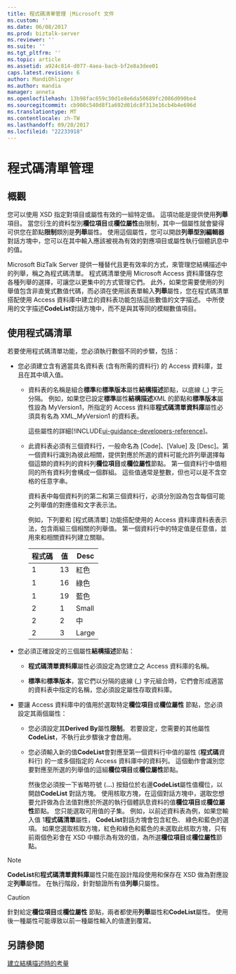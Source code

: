 ```yaml
---
title: 程式碼清單管理 |Microsoft 文件
ms.custom: ''
ms.date: 06/08/2017
ms.prod: biztalk-server
ms.reviewer: ''
ms.suite: ''
ms.tgt_pltfrm: ''
ms.topic: article
ms.assetid: a924c814-d077-4aea-bacb-bf2e8a3dee01
caps.latest.revision: 6
author: MandiOhlinger
ms.author: mandia
manager: anneta
ms.openlocfilehash: 13b98fac659c30d1e8e6da50689fc2086d090be4
ms.sourcegitcommit: cb908c540d8f1a692d01dc8f313e16cb4b4e696d
ms.translationtype: MT
ms.contentlocale: zh-TW
ms.lasthandoff: 09/20/2017
ms.locfileid: "22233918"
---
```

# <a name="code-list-management"></a>程式碼清單管理

## <a name="overview"></a>概觀
您可以使用 XSD 指定對項目或屬性有效的一組特定值。 這項功能是提供使用**列舉**項目。 當您衍生的資料型別**欄位項目**或**欄位屬性**由限制，其中一個屬性就會變得可供您在節點**限制**類別是**列舉**屬性。 使用這個屬性，您可以開啟**列舉型別編輯器**對話方塊中，您可以在其中輸入應該被視為有效的對應項目或屬性執行個體訊息中的值。  
  
 Microsoft BizTalk Server 提供一種替代且更有效率的方式，來管理您結構描述中的列舉，稱之為程式碼清單。 程式碼清單使用 Microsoft Access 資料庫儲存您各種列舉的選擇，可讓您以更集中的方式管理它們。 此外，如果您需要使用的列舉值包含非直覺式數值代碼，而必須在使用該表單輸入**列舉**屬性，您在程式碼清單搭配使用 Access 資料庫中建立的資料表功能包括這些數值的文字描述。 中所使用的文字描述**CodeList**對話方塊中，而不是與其等同的模糊數值項目。  

## <a name="use-the-code-list"></a>使用程式碼清單  
 若要使用程式碼清單功能，您必須執行數個不同的步驟，包括：  
  
-   您必須建立含有適當具名資料表 (含有所需的資料行) 的 Access 資料庫，並且在其中填入值。  
  
    -   資料表的名稱是組合**標準**和**標準版本**屬性**結構描述**節點，以底線 (_) 字元分隔。 例如，如果您已設定**標準**屬性**結構描述**XML 的節點和**標準版本**屬性設為 MyVersion1，所指定的 Access 資料庫**程式碼清單資料庫**屬性必須具有名為 XML_MyVersion1 的資料表。  
  
        這些屬性的詳細[!INCLUDE[ui-guidance-developers-reference](../includes/ui-guidance-developers-reference.md)]。

    -   此資料表必須有三個資料行，一般命名為 [Code]、[Value] 及 [Desc]。第一個資料行識別為彼此相關，提供對應於所選的資料可能允許列舉選擇每個這類的資料列的資料列**欄位項目**或**欄位屬性**節點。 第一個資料行中值相同的所有資料列會構成一個群組。 這些值通常是整數，但也可以是不含空格的任意字串。  
  
         資料表中每個資料列的第二和第三個資料行，必須分別設為包含每個可能之列舉值的對應值和文字表示法。  
  
         例如，下列要和 [程式碼清單] 功能搭配使用的 Access 資料庫資料表表示法，包含兩組三個相關的列舉值。 第一個資料行中的特定值是任意值，並用來和相關資料列建立關聯。  
  
        |程式碼|值|Desc|  
        |----------|-----------|----------|  
        |1|13|紅色|  
        |1|16|綠色|  
        |1|19|藍色|  
        |2|1|Small|  
        |2|2|中|  
        |2|3|Large|  
  
-   您必須正確設定的三個屬性**結構描述**節點：  
  
    -   **程式碼清單資料庫**屬性必須設定為您建立之 Access 資料庫的名稱。  
  
    -   **標準**和**標準版本**，當它們以分隔的底線 (_) 字元組合時，它們會形成適當的資料表中指定的名稱，您必須設定屬性存取資料庫。  
  
-   要讓 Access 資料庫中的值用於選取特定**欄位項目**或**欄位屬性** 節點，您必須設定其兩個屬性：  
  
    -   您必須設定其**Derived By**屬性**限制**。 若要設定，您需要的其他屬性**CodeList**，不執行此步驟後才會啟用。  
  
    -   您必須輸入新的值**CodeList**會對應至第一個資料行中值的屬性 (**程式碼**資料行) 的一或多個指定的 Access 資料庫中的資料列。 這個動作會識別您要對應至所選的列舉值的這組**欄位項目**或**欄位屬性**節點。  
  
         然後您必須按一下省略符號 (**...**) 按鈕位於右邊**CodeList**屬性值欄位，以開啟**CodeList**  對話方塊。 使用核取方塊，在這個對話方塊中，選取您想要允許做為合法值對應於所選的執行個體訊息資料的值**欄位項目**或**欄位屬性**節點。 您只能選取可用值的子集。 例如，以前述資料表為例，如果您輸入值 1**程式碼清單**屬性， **CodeList**對話方塊會包含紅色、 綠色和藍色的選項。 如果您選取核取方塊，紅色和綠色和藍色的未選取此核取方塊，只有前兩個色彩會在 XSD 中顯示為有效的值，為所選**欄位項目**或**欄位屬性**節點。  
  
> [!NOTE]
>  **CodeList**和**程式碼清單資料庫**屬性只能在設計階段使用和保存在 XSD 做為對應設定**列舉**屬性。 在執行階段，針對驗證所有值**列舉**只屬性。  
  
> [!CAUTION]
>  針對給定**欄位項目**或**欄位屬性** 節點，兩者都使用**列舉**屬性和**CodeList**屬性。 使用後一種屬性可能導致以前一種屬性輸入的值遭到覆寫。  
  
## <a name="see-also"></a>另請參閱  
 [建立結構描述時的考量](../core/considerations-when-creating-schemas.md)